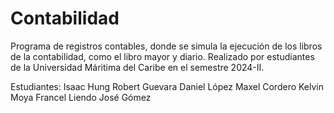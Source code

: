 # Contabilidad
Programa de registros contables, donde se simula la ejecución de los libros de la contabilidad, como el libro mayor y diario.
Realizado por estudiantes de la Universidad Máritima del Caribe en el semestre 2024-II.

Estudiantes:
Isaac Hung
Robert Guevara
Daniel López
Maxel Cordero
Kelvin Moya
Francel Liendo
José Gómez
